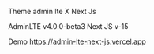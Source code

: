 Theme admin lte X Next Js

AdminLTE v4.0.0-beta3
Next JS v-15

Demo
<a href="https://admin-lte-next-js.vercel.app/login"> https://admin-lte-next-js.vercel.app</a>
